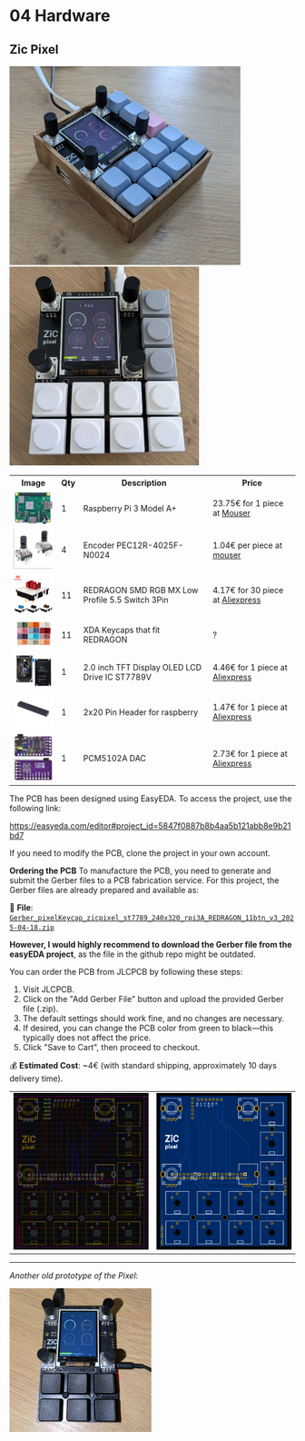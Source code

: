 # 04 Hardware

## Zic Pixel

<img src='https://github.com/apiel/zicBox/blob/main/hardware/ZicPixel/pixel3A.png?raw=true' height='350'>
<img src='https://github.com/apiel/zicBox/blob/main/hardware/ZicPixel/pixel3A_2.png?raw=true' height='350'>

<table>
<tr>
    <th>Image</th>
    <th>Qty</th>
    <th>Description</th>
    <th>Price</th>
<tr>
<tr>
    <td><img src='https://github.com/apiel/zicBox/blob/main/hardware/rpi3A.png?raw=true' width='100'></td>
    <td>1</td>
    <td>Raspberry Pi 3 Model A+</td>
    <td>23.75€ for 1 piece at <a href="https://eu.mouser.com/ProductDetail/Raspberry-Pi/SC0130J?qs=T%252BzbugeAwjj2YfZ8CYb9iQ%3D%3D">Mouser</a></td>
</tr>
<tr>
    <td><img src='https://github.com/apiel/zicBox/blob/main/hardware/encoderPEC12R.png?raw=true' width='100'></td>
    <td>4</td>
    <td>Encoder PEC12R-4025F-N0024</td>
    <td>1.04€ per piece at <a href="https://eu.mouser.com/ProductDetail/Bourns/PEC12R-4025F-N0024?qs=Zq5ylnUbLm4HSBD7%2FFgU%2FA%3D%3D&countryCode=DE&currencyCode=EUR&_gl=1*1nd7s7x*_ga*Nzc0OTY5NDMwLjE2OTg1MDM2NzE.*_ga_15W4STQT4T*MTcwNTk0NTcwNi4xMi4wLjE3MDU5NDU3MDcuNTkuMC4w*_ga_1KQLCYKRX3*MTcwNTk0NTcwNi4yLjAuMTcwNTk0NTcwNy4wLjAuMA..">mouser</a></td>
</tr>
<tr>
    <td><img src='https://github.com/apiel/zicBox/blob/main/hardware/keysRedragon.png?raw=true' width='100'></td>
    <td>11</td>
    <td>REDRAGON SMD RGB MX Low Profile 5.5 Switch 3Pin</td>
    <td>4.17€ for 30 piece at <a href="https://www.aliexpress.com/item/1005005895774028.html">Aliexpress</a></td>
</tr>
<tr>
    <td><img src='https://github.com/apiel/zicBox/blob/main/hardware/keycap.png?raw=true' width='100'></td>
    <td>11</td>
    <td>XDA Keycaps that fit REDRAGON</td>
    <td>?</td>
</tr>
<tr>
    <td><img src='https://github.com/apiel/zicBox/blob/main/hardware/2inScreen.png?raw=true' width='100'></td>
    <td>1</td>
    <td>2.0 inch TFT Display OLED LCD Drive IC ST7789V</td>
    <td>4.46€ for 1 piece at <a href="https://www.aliexpress.com/item/1005006423091182.html">Aliexpress</a></td>
</tr>
<tr>
    <td><img src='https://github.com/apiel/zicBox/blob/main/hardware/rpiPinHeader.png?raw=true' width='100'></td>
    <td>1</td>
    <td>2x20 Pin Header for raspberry</td>
    <td>1.47€ for 1 piece at <a href="https://www.aliexpress.com/item/32843300706.html">Aliexpress</a></td>
</tr>
<tr>
    <td><img src='https://github.com/apiel/zicBox/blob/main/hardware/dac.png?raw=true' width='100'></td>
    <td>1</td>
    <td>PCM5102A DAC</td>
    <td>2.73€ for 1 piece at <a href="https://www.aliexpress.com/item/1005006198619536.html">Aliexpress</a></td>
</tr>
</table>

The PCB has been designed using EasyEDA. To access the project, use the following link:

https://easyeda.com/editor#project_id=5847f0887b8b4aa5b121abb8e9b21bd7

If you need to modify the PCB, clone the project in your own account.

**Ordering the PCB**
To manufacture the PCB, you need to generate and submit the Gerber files to a PCB fabrication service. For this project, the Gerber files are already prepared and available as:

📁 **File**: [`Gerber_pixelKeycap_zicpixel_st7789_240x320_rpi3A_REDRAGON_11btn_v3_2025-04-18.zip`](https://github.com/apiel/zicBox/raw/refs/heads/main/hardware/Gerber_pixelKeycap_zicpixel_st7789_240x320_rpi3A_REDRAGON_11btn_v3_2025-04-18.zip)

**However, I would highly recommend to download the Gerber file from the easyEDA project**, as the file in the github repo might be outdated.

You can order the PCB from JLCPCB by following these steps:

1. Visit JLCPCB.
2. Click on the "Add Gerber File" button and upload the provided Gerber file (.zip).
3. The default settings should work fine, and no changes are necessary.
4. If desired, you can change the PCB color from green to black—this typically does not affect the price.
5. Click "Save to Cart", then proceed to checkout.
   
💰 **Estimated Cost**: ~4€ (with standard shipping, approximately 10 days delivery time).

<table>
<tr>
    <td><img src='https://github.com/apiel/zicBox/blob/main/hardware/ZicPixel/pcb.png?raw=true' width='400'></td>
    <td><img src='https://github.com/apiel/zicBox/blob/main/hardware/ZicPixel/pcb2d.png?raw=true' width='400'></td>
</tr>
</table>

---

*Another old prototype of the Pixel*:

<img src='https://github.com/apiel/zicBox/blob/main/hardware/ZicPixel/pixel.png?raw=true' width='250'>